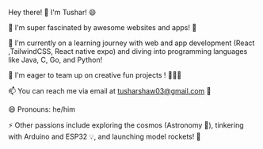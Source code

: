 Hey there! 👋 I'm Tushar! 😄

👀 I'm super fascinated by awesome websites and apps! 🤩

🌱 I'm currently on a learning journey with web and app development (React ,TailwindCSS, React native expo) and diving into programming languages like Java, C, Go, and Python!

💞️ I'm eager to team up on creative fun projects ! 🧑‍🤝‍🧑

📫 You can reach me via email at tusharshaw03@gmail.com 📧

😄 Pronouns: he/him

⚡️ Other passions include exploring the cosmos (Astronomy 🌌), tinkering with Arduino and ESP32 💡, and launching model rockets! 🚀
